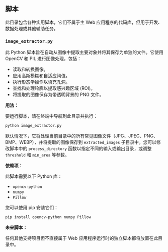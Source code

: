 ## 脚本

此目录包含各种实用脚本，它们不属于主 Web 应用程序的代码库，但用于开发、数据处理或其他辅助任务。

### `image_extractor.py`

此 Python 脚本旨在自动从图像中提取主要对象并将其保存为单独的文件。它使用 OpenCV 和 PIL 进行图像处理，包括：

-   读取和转换图像。
-   应用高斯模糊和自适应阈值。
-   执行形态学操作以填充孔洞。
-   查找和处理轮廓以提取感兴趣区域 (ROI)。
-   将提取的图像保存为带透明背景的 PNG 文件。

**用法：**

要运行脚本，请在终端中导航到此目录并执行：

```bash
python image_extractor.py
```

默认情况下，它将处理当前目录中的所有常见图像文件（JPG、JPEG、PNG、BMP、WEBP），并将提取的图像保存到 `extracted_images` 子目录中。您可以修改脚本中的 `process_directory` 函数以指定不同的输入或输出目录，或调整 `threshold` 和 `min_area` 等参数。

**依赖项：**

此脚本需要以下 Python 库：

-   `opencv-python`
-   `numpy`
-   `Pillow`

您可以使用 pip 安装它们：

```bash
pip install opencv-python numpy Pillow
```

**未来脚本：**

任何其他支持项目但不直接属于 Web 应用程序运行时的独立脚本都将放置在此目录中。